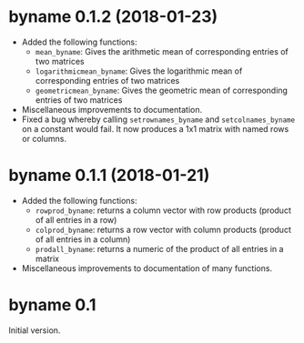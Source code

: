 # byname 0.1.2 (2018-01-23)

* Added the following functions:
   + `mean_byname`: Gives the arithmetic mean of corresponding entries of two matrices
   + `logarithmicmean_byname`: Gives the logarithmic mean of corresponding entries of two matrices
   + `geometricmean_byname`: Gives the geometric mean of corresponding entries of two matrices
* Miscellaneous improvements to documentation.
* Fixed a bug whereby calling `setrownames_byname` and `setcolnames_byname` on a constant would fail.
  It now produces a 1x1 matrix with named rows or columns.
   

# byname 0.1.1 (2018-01-21)

* Added the following functions: 
   + `rowprod_byname`: returns a column vector with row products (product of all entries in a row)
   + `colprod_byname`: returns a row vector with column products (product of all entries in a column)
   + `prodall_byname`: returns a numeric of the product of all entries in a matrix
* Miscellaneous improvements to documentation of many functions.


# byname 0.1

Initial version.